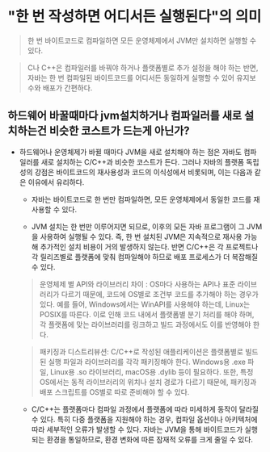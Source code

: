 # "한 번 작성하면 어디서든 실행된다"의 의미

> 한 번 바이트코드로 컴파일하면 모든 운영체제에서 JVM만 설치하면 실행할 수 있다.

> C나 C++은 컴파일러를 바꿔야 하거나 플랫폼별로 추가 설정을 해야 하는 반면, 자바는 한 번 컴파일된 바이트코드를 어디서든 동일하게 실행할 수 있어 유지보수와 배포가 간편하다.

## 하드웨어 바꿀때마다 jvm설치하거나 컴파일러를 새로 설치하는건 비슷한 코스트가 드는게 아닌가?

- 하드웨어나 운영체제가 바뀔 때마다 JVM을 새로 설치해야 하는 점은 자바도 컴파일러를 새로 설치하는 C/C++과 비슷한 코스트가 든다. 그러나 자바의 플랫폼 독립성의 강점은 바이트코드의 재사용성과 코드의 이식성에서 비롯되며, 이는 다음과 같은 이유에서 유리하다.

    - 자바는 바이트코드로 한 번만 컴파일하면, 모든 운영체제에서 동일한 코드를 재사용할 수 있다.

    - JVM 설치는 한 번만 이루어지면 되므로, 이후의 모든 자바 프로그램이 그 JVM을 사용하여 실행될 수 있다. 즉, 한 번 설치된 JVM은 지속적으로 재사용 가능해 추가적인 설치 비용이 거의 발생하지 않는다. 반면 C/C++은 각 프로젝트나 각 릴리즈별로 플랫폼에 맞춰 컴파일해야 하므로 배포 프로세스가 더 복잡해질 수 있다.

    > 운영체제 별 API와 라이브러리 차이 : OS마다 사용하는 API나 표준 라이브러리가 다르기 때문에, 코드에 OS별로 조건부 코드를 추가해야 하는 경우가 있다. 예를 들어, Windows에서는 WinAPI를 사용해야 하는데, Linux는 POSIX를 따른다. 이로 인해 코드 내에서 플랫폼별 분기 처리를 해야 하며, 각 플랫폼에 맞는 라이브러리를 링크하고 빌드 과정에서도 이를 반영해야 한다.

    > 패키징과 디스트리뷰션: C/C++로 작성된 애플리케이션은 플랫폼별로 빌드된 실행 파일과 라이브러리를 각각 패키징해야 한다. Windows용 .exe 파일, Linux용 .so 라이브러리, macOS용 .dylib 등이 필요하다. 또한, 특정 OS에서는 동적 라이브러리의 위치나 설치 경로가 다르기 때문에, 패키징과 배포 스크립트를 OS별로 따로 준비해야 할 수 있다.

    -  C/C++는 플랫폼마다 컴파일 과정에서 플랫폼에 따라 미세하게 동작이 달라질 수 있다. 특히 다중 플랫폼을 지원해야 하는 경우, 컴파일 옵션이나 아키텍처에 따라 세부적인 오류가 발생할 수 있다. 자바는 JVM을 통해 바이트코드가 실행되는 환경을 통일하므로, 환경 변화에 따른 잠재적 오류를 크게 줄일 수 있다.

